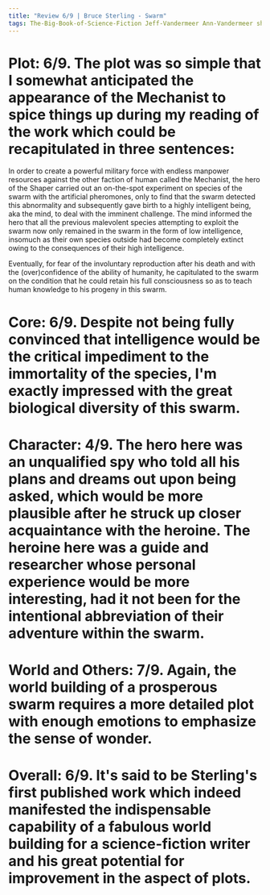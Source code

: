 ```yaml
---
title: "Review 6/9 | Bruce Sterling - Swarm"
tags: The-Big-Book-of-Science-Fiction Jeff-Vandermeer Ann-Vandermeer short-story novelette science-fiction 1954- 1982
---
```




# Plot: 6/9. The plot was so simple that I somewhat anticipated the appearance of the Mechanist to spice things up during my reading of the work which could be recapitulated in three sentences:
In order to create a powerful military force with endless manpower resources against the other faction of human called the Mechanist, the hero of the Shaper carried out an on-the-spot experiment on species of the swarm with the artificial pheromones, only to find that the swarm detected this abnormality and subsequently gave birth to a highly intelligent being, aka the mind, to deal with the imminent challenge. The mind informed the hero that all the previous malevolent species attempting to exploit the swarm now only remained in the swarm in the form of low intelligence, insomuch as their own species outside had become completely extinct owing to the consequences of their high intelligence. 

Eventually, for fear of the involuntary reproduction after his death and with the (over)confidence of the ability of humanity, he capitulated to the swarm on the condition that he could retain his full consciousness so as to teach human knowledge to his progeny in this swarm.

# Core: 6/9. Despite not being fully convinced that intelligence would be the critical impediment to the immortality of the species, I'm exactly impressed with the great biological diversity of this swarm.



# Character: 4/9. The hero here was an unqualified spy who told all his plans and dreams out upon being asked, which would be more plausible after he struck up closer acquaintance with the heroine. The heroine here was a guide and researcher whose personal experience would be more interesting, had it not been for the intentional abbreviation of their adventure within the swarm.



# World and Others: 7/9. Again, the world building of a prosperous swarm requires a more detailed plot with enough emotions to emphasize the sense of wonder.



# Overall: 6/9. It's said to be Sterling's first published work which indeed manifested the indispensable capability of a fabulous world building for a science-fiction writer and his great potential for improvement in the aspect of plots.


